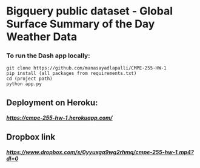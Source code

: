 # Bigquery public dataset - Global Surface Summary of the Day Weather Data

### To run the Dash app locally:
```
git clone https://github.com/manasayadlapalli/CMPE-255-HW-1
pip install (all packages from requirements.txt)
cd (project path)
python app.py
```

## Deployment on Heroku:
##### https://cmpe-255-hw-1.herokuapp.com/

## Dropbox link
##### https://www.dropbox.com/s/0yyuxgq9wg2rhmq/cmpe-255-hw-1.mp4?dl=0
